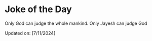 # Joke of the Day

<!-- #joke -->
Only God can judge the whole mankind. Only Jayesh can judge God

Updated on: [7/11/2024]
<!-- #jokeEnd -->
